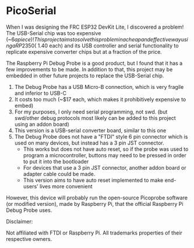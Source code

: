 # PicoSerial
When I was designing the FRC ESP32 DevKit Lite, I discovered a problem! The USB-Serial chip was too expensive (~$6 a piece)!
This project aims to solve this problem in a cheap and effective way using a RP2350 (~$1.40 each) and its USB controller and serial functionality to replicate expensive converter chips but at a fraction of the price.

The Raspberry Pi Debug Probe is a good product, but I found that it has a few improvements to be made.
In addition to that, this project may be embedded in other future projects to replace the USB-Serial chip.

1. The Debug Probe has a USB Micro-B connection, which is very fragile and inferior to USB-C
2. It costs too much (~$17 each, which makes it prohibitively expensive to embed)
3. For my purposes, I only need serial programming, not swd. (but swd/other debug protocols most likely can be added to this project using an addon board)
4. This version is a USB-serial converter board, similar to this one
5. The Debug Probe does not have a "FTDI" style 6 pin connector which is used on many devices, but instead has a 3 pin JST connector.
   - This works but does not have auto reset, so if the probe was used to program a microcontroller, buttons may need to be pressed in order to put it into the bootloader
   - For devices that use a 3 pin JST connector, another addon board or adapter cable could be made.
   - This version aims to have auto reset implemented to make end-users' lives more convenient

However, this device will probably run the open-source Picoprobe software (or modified version), made by Raspberry Pi, that the official Raspberry Pi Debug Probe uses.

Disclaimer:

Not affiliated with FTDI or Raspberry Pi. All trademarks properties of their respective owners.
